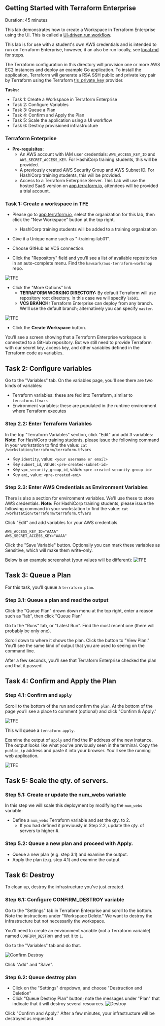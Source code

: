 ## Getting Started with Terraform Enterprise

Duration: 45 minutes

This lab demonstrates how to create a Workspace in Terraform Enterprise using the UI. This is called a [UI-driven run workflow](https://www.terraform.io/docs/enterprise/run/ui.html).

This lab is for use with a student's own AWS credentials and is intended to run on Terraform Enterprise, however, it an also be run locally, see [local.md](local.md) for steps.

The Terraform configuration in this directory will provision one or more AWS EC2 instances and deploy an example Go application. To install the application, Terraform will generate a RSA SSH public and private key pair by Terraform using the Terraform [tls_private_key](https://www.terraform.io/docs/providers/tls/r/private_key.html) provider.

**Tasks:**
- Task 1: Create a Workspace in Terraform Enterprise
- Task 2: Configure Variables
- Task 3: Queue a Plan
- Task 4: Confirm and Apply the Plan
- Task 5: Scale the application using a UI workflow
- Task 6: Destroy provisioned infrastructure

### Terraform Enterprise

- **Pre-requisites:**
  - An AWS account with IAM user credentials: `AWS_ACCESS_KEY_ID` and `AWS_SECRET_ACCESS_KEY`. For HashiCorp training students, this will be provided.
  - A previously created AWS Security Group and AWS Subnet ID. For HashiCorp training students, this will be provided.
  - Access to a Terraform Enterprise Server. This Lab will use the hosted SaaS version on [app.terraform.io](https://app.terraform.io), attendees will be provided a trial account.

### Task 1: Create a workspace in TFE

- Please go to [app.terraform.io](https://app.terraform.io), select the organization for this lab, then click the "New Workspace" button at the top right.
  - HashiCorp training students will be added to a training organization

- Give it a Unique name such as "<yourname>-training-lab01".

- Choose GitHub as VCS connection.
- Click the "Repository" field and you’ll see a list of available repositories in an auto-complete menu. Find the `kawsark/aws-terraform-workshop` repo.

![TFE](images/tfe-basics/lab01-06.png "TFE")

- Click the "More Options" link
  - **TERRAFORM WORKING DIRECTORY:** By default Terraform will use repository root directory. In this case we will specify `lab01`.
  - **VCS BRANCH:** Terraform Enterprise can deploy from any branch. We'll use the default branch; alternatively you can specify `master`.

![TFE](images/tfe-basics/lab01-07.png "TFE")

- Click the **Create Workspace** button.

You’ll see a screen showing that a Terraform Enterprise workspace is connected to a GitHub repository. But we still need to provide Terraform with our secret key, access key, and other variables defined in the Terraform code as variables.

## Task 2: Configure variables

Go to the "Variables" tab.  On the variables page, you'll see there are two kinds of variables:

- Terraform variables: these are fed into Terraform, similar to `terraform.tfvars`
- Environment variables: these are populated in the runtime environment where Terraform executes

### Step 2.2: Enter Terraform Variables

In the top "Terraform Variables" section, click "Edit" and add 3 variables:
**Note:** For HashiCorp training students, please issue the following command in your workstation to find the value: `cat /workstation/terraform/terraform.tfvars`

- Key `identity`, value: `<your username or email>`
- Key `subnet_id`, value: `<pre-created-subnet-id>`
- Key `vpc_security_group_id`, value: `<pre-created-security-group-id>`
- Key `ami`, value: `<pre-created-ami>`

### Step 2.3: Enter AWS Credentials as Environment Variables

There is also a section for environment variables. We'll use these to store AWS credentials.
**Note:** For HashiCorp training students, please issue the following command in your workstation to find the value: `cat /workstation/terraform/terraform.tfvars`

Click "Edit" and add variables for your AWS credentials.
```
AWS_ACCESS_KEY_ID="AAAA"
AWS_SECRET_ACCESS_KEY="AAAA"
```

Click the "Save Variable" button. Optionally you can mark these variables as Sensitive, which will make them write-only.  

Below is an example screenshot (your values will be different):
![TFE](images/tfe-basics/lab01-tfe-variables.png "TFE")

## Task 3: Queue a Plan

For this task, you'll queue a `terraform plan`.

### Step 3.1: Queue a plan and read the output

Click the "Queue Plan" drown down menu at the top right, enter a reason such as "lab", then click "Queue Plan"

Go to the "Runs" tab, or "Latest Run". Find the most recent one (there will probably be only one).

Scroll down to where it shows the plan. Click the button to "View Plan." You’ll see the same kind of output that you are used to seeing on the command line.

After a few seconds, you'll see that Terraform Enterprise checked the plan and that it passed.

## Task 4: Confirm and Apply the Plan

### Step 4.1: Confirm and `apply`

Scroll to the bottom of the run and confirm the `plan`. At the bottom of the page you’ll see a place to comment (optional) and click "Confirm & Apply."

![TFE](images/tfe-basics/14.png "TFE")

This will queue a `terraform apply`.

Examine the output of `apply` and find the IP address of the new instance. The output looks like what you’ve previously seen in the terminal. Copy the `public_ip` address and paste it into your browser. You'll see the running web application.

![TFE](images/tfe-basics/15.png "TFE")

## Task 5: Scale the qty. of servers.

### Step 5.1: Create or update the num_webs variable

In this step we will scale this deployment by modifying the `num_webs` variable:
- Define a `num_webs` Terraform variable and set the qty. to 2.
  - If you had defined it previously in Step 2.2, update the qty. of servers to higher #.

### Step 5.2: Queue a new plan and proceed with Apply.
- Queue a new plan (e.g. step 3.1) and examine the output.
- Apply the plan (e.g. step 4.1) and examine the output.

## Task 6: Destroy

To clean up, destroy the infrastructure you've just created.

### Step 6.1: Configure CONFIRM_DESTROY variable

Go to the "Settings" tab in Terraform Enterprise and scroll to the bottom. Note the instructions under "Workspace Delete." We want to destroy the infrastructure but not necessarily the workspace.

You'll need to create an environment variable (not a Terraform variable) named `CONFIRM_DESTROY` and set it to `1`.

Go to the "Variables" tab and do that.

![Confirm Destroy](images/confirm-destroy.png "Confirm Destroy variable")

Click "Add" and "Save".

### Step 6.2: Queue destroy plan

- Click on the "Settings" dropdown, and choose "Destruction and Deletion"
- Click "Queue Destroy Plan" button; note the messages under "Plan" that indicate that it will destroy several resources.
![Destroy](images/destroy-button.png "TFE")

Click "Confirm and Apply." After a few minutes, your infrastructure will be destroyed as requested.
